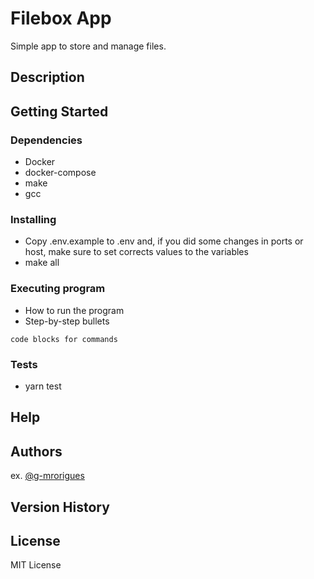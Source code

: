 # Filebox App

Simple app to store and manage files.

## Description


## Getting Started

### Dependencies

* Docker
* docker-compose
* make
* gcc

### Installing
* Copy .env.example to .env and, if you did some changes in ports or host, make sure to set corrects values to the variables
* make all

### Executing program

* How to run the program
* Step-by-step bullets
```
code blocks for commands
```

### Tests
* yarn test


## Help

## Authors
ex. [@g-mrorigues](dev.grodrigues@gmail.com)

## Version History

## License

MIT License